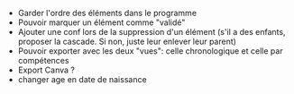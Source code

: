 - Garder l'ordre des éléments dans le programme
- Pouvoir marquer un élément comme "validé"
- Ajouter une conf lors de la suppression d'un élément (s'il a des enfants, proposer la cascade. Si non, juste leur enlever leur parent)
- Pouvoir exporter avec les deux "vues": celle chronologique et celle par compétences
- Export Canva ?
- changer age en date de naissance